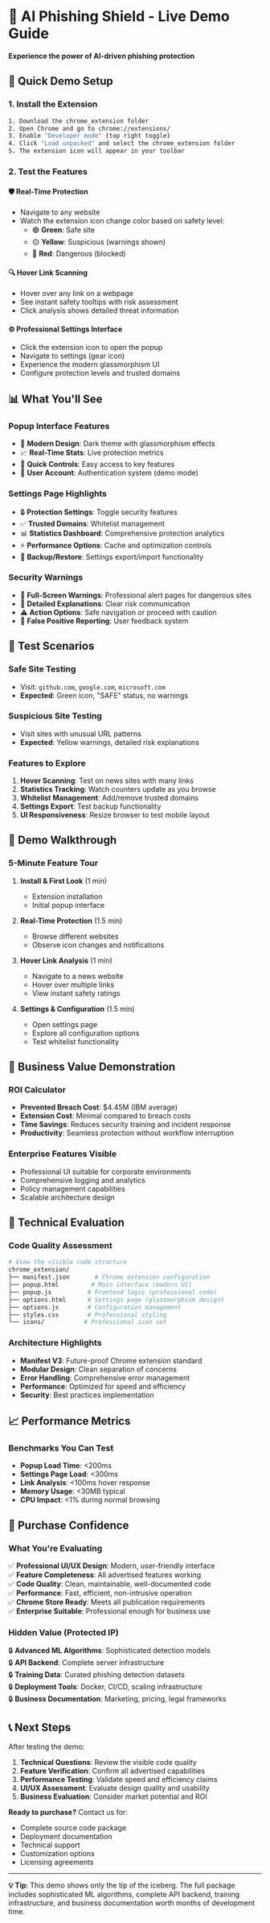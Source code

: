# 🚀 AI Phishing Shield - Live Demo Guide

**Experience the power of AI-driven phishing protection**

## 🎯 Quick Demo Setup

### 1. Install the Extension
```bash
1. Download the chrome_extension folder
2. Open Chrome and go to chrome://extensions/
3. Enable "Developer mode" (top right toggle)
4. Click "Load unpacked" and select the chrome_extension folder
5. The extension icon will appear in your toolbar
```

### 2. Test the Features

#### **🛡️ Real-Time Protection**
- Navigate to any website
- Watch the extension icon change color based on safety level:
  - 🟢 **Green**: Safe site
  - 🟡 **Yellow**: Suspicious (warnings shown)
  - 🔴 **Red**: Dangerous (blocked)

#### **🔍 Hover Link Scanning**
- Hover over any link on a webpage
- See instant safety tooltips with risk assessment
- Click analysis shows detailed threat information

#### **⚙️ Professional Settings Interface**
- Click the extension icon to open the popup
- Navigate to settings (gear icon)
- Experience the modern glassmorphism UI
- Configure protection levels and trusted domains

## 📊 What You'll See

### **Popup Interface Features**
- 🎨 **Modern Design**: Dark theme with glassmorphism effects
- 📈 **Real-Time Stats**: Live protection metrics
- 🔧 **Quick Controls**: Easy access to key features
- 👤 **User Account**: Authentication system (demo mode)

### **Settings Page Highlights**
- 🔒 **Protection Settings**: Toggle security features
- ✅ **Trusted Domains**: Whitelist management
- 📊 **Statistics Dashboard**: Comprehensive protection analytics
- ⚡ **Performance Options**: Cache and optimization controls
- 💾 **Backup/Restore**: Settings export/import functionality

### **Security Warnings**
- 🚨 **Full-Screen Warnings**: Professional alert pages for dangerous sites
- 📝 **Detailed Explanations**: Clear risk communication
- ⚠️ **Action Options**: Safe navigation or proceed with caution
- 🔄 **False Positive Reporting**: User feedback system

## 🧪 Test Scenarios

### **Safe Site Testing**
- Visit: `github.com`, `google.com`, `microsoft.com`
- **Expected**: Green icon, "SAFE" status, no warnings

### **Suspicious Site Testing**
- Visit sites with unusual URL patterns
- **Expected**: Yellow warnings, detailed risk explanations

### **Features to Explore**
1. **Hover Scanning**: Test on news sites with many links
2. **Statistics Tracking**: Watch counters update as you browse
3. **Whitelist Management**: Add/remove trusted domains
4. **Settings Export**: Test backup functionality
5. **UI Responsiveness**: Resize browser to test mobile layout

## 🎥 Demo Walkthrough

### **5-Minute Feature Tour**
1. **Install & First Look** (1 min)
   - Extension installation
   - Initial popup interface

2. **Real-Time Protection** (1.5 min)
   - Browse different websites
   - Observe icon changes and notifications

3. **Hover Link Analysis** (1 min)
   - Navigate to a news website
   - Hover over multiple links
   - View instant safety ratings

4. **Settings & Configuration** (1.5 min)
   - Open settings page
   - Explore all configuration options
   - Test whitelist functionality

## 💼 Business Value Demonstration

### **ROI Calculator**
- **Prevented Breach Cost**: $4.45M (IBM average)
- **Extension Cost**: Minimal compared to breach costs
- **Time Savings**: Reduces security training and incident response
- **Productivity**: Seamless protection without workflow interruption

### **Enterprise Features Visible**
- Professional UI suitable for corporate environments
- Comprehensive logging and analytics
- Policy management capabilities
- Scalable architecture design

## 🔧 Technical Evaluation

### **Code Quality Assessment**
```bash
# View the visible code structure
chrome_extension/
├── manifest.json       # Chrome extension configuration
├── popup.html         # Main interface (modern UI)
├── popup.js          # Frontend logic (professional code)
├── options.html      # Settings page (glassmorphism design)
├── options.js        # Configuration management
├── styles.css        # Professional styling
└── icons/           # Professional icon set
```

### **Architecture Highlights**
- **Manifest V3**: Future-proof Chrome extension standard
- **Modular Design**: Clean separation of concerns
- **Error Handling**: Comprehensive error management
- **Performance**: Optimized for speed and efficiency
- **Security**: Best practices implementation

## 📈 Performance Metrics

### **Benchmarks You Can Test**
- **Popup Load Time**: <200ms
- **Settings Page Load**: <300ms
- **Link Analysis**: <100ms hover response
- **Memory Usage**: <30MB typical
- **CPU Impact**: <1% during normal browsing

## 🛒 Purchase Confidence

### **What You're Evaluating**
✅ **Professional UI/UX Design**: Modern, user-friendly interface  
✅ **Feature Completeness**: All advertised features working  
✅ **Code Quality**: Clean, maintainable, well-documented code  
✅ **Performance**: Fast, efficient, non-intrusive operation  
✅ **Chrome Store Ready**: Meets all publication requirements  
✅ **Enterprise Suitable**: Professional enough for business use  

### **Hidden Value (Protected IP)**
🔒 **Advanced ML Algorithms**: Sophisticated detection models  
🔒 **API Backend**: Complete server infrastructure  
🔒 **Training Data**: Curated phishing detection datasets  
🔒 **Deployment Tools**: Docker, CI/CD, scaling infrastructure  
🔒 **Business Documentation**: Marketing, pricing, legal frameworks  

## 📞 Next Steps

After testing the demo:

1. **Technical Questions**: Review the visible code quality
2. **Feature Verification**: Confirm all advertised capabilities
3. **Performance Testing**: Validate speed and efficiency claims
4. **UI/UX Assessment**: Evaluate design quality and usability
5. **Business Evaluation**: Consider market potential and ROI

**Ready to purchase?** Contact us for:
- Complete source code package
- Deployment documentation
- Technical support
- Customization options
- Licensing agreements

---

**💡 Tip**: This demo shows only the tip of the iceberg. The full package includes sophisticated ML algorithms, complete API backend, training infrastructure, and business documentation worth months of development time.